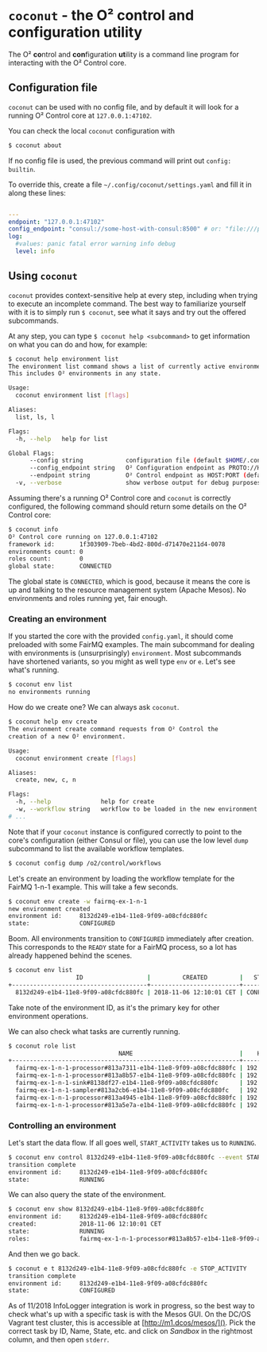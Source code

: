 # `coconut` - the O² control and configuration utility

The O² **co**ntrol and **con**figuration **ut**ility is a command line program for interacting with the O²
Control core.

## Configuration file

`coconut` can be used with no config file, and by default it will look for a running O² Control
core at `127.0.0.1:47102`.

You can check the local `coconut` configuration with
```bash
$ coconut about
```

If no config file is used, the previous command will print out `config: builtin`.

To override this, create a file `~/.config/coconut/settings.yaml` and fill it in along these lines:
```yaml

---
endpoint: "127.0.0.1:47102"
config_endpoint: "consul://some-host-with-consul:8500" # or: "file:///path/to/o2control-core/config.yaml"
log:
  #values: panic fatal error warning info debug
  level: info
```

## Using `coconut`

`coconut` provides context-sensitive help at every step, including when trying to execute an incomplete command.
The best way to familiarize yourself with it is to simply run `$ coconut`, see what it says and try out
the offered subcommands.

At any step, you can type `$ coconut help <subcommand>` to get information on what you can do and how, for example:

```bash
$ coconut help environment list
The environment list command shows a list of currently active environments.
This includes O² environments in any state.

Usage:
  coconut environment list [flags]

Aliases:
  list, ls, l

Flags:
  -h, --help   help for list

Global Flags:
      --config string            configuration file (default $HOME/.config/coconut/settings.yaml)
      --config_endpoint string   O² Configuration endpoint as PROTO://HOST:PORT (default "consul://127.0.0.1:8500")
      --endpoint string          O² Control endpoint as HOST:PORT (default "127.0.0.1:47102")
  -v, --verbose                  show verbose output for debug purposes

```

Assuming there's a running O² Control core and `coconut` is correctly configured, the following command should
return some details on the O² Control core:

```bash
$ coconut info
O² Control core running on 127.0.0.1:47102
framework id:       1f303909-7beb-4bd2-800d-d71470e211d4-0078
environments count: 0
roles count:        0
global state:       CONNECTED
```

The global state is `CONNECTED`, which is good, because it means the core is up and talking to the
resource management system (Apache Mesos). No environments and roles running yet, fair enough.

### Creating an environment

If you started the core with the provided `config.yaml`, it should come preloaded with some FairMQ examples.
The main subcommand for dealing with environments is (unsurprisingly) `environment`. Most subcommands have
shortened variants, so you might as well type `env` or `e`. Let's see what's running.
```bash
$ coconut env list
no environments running
```
How do we create one? We can always ask `coconut`.
```bash
$ coconut help env create
The environment create command requests from O² Control the
creation of a new O² environment.

Usage:
  coconut environment create [flags]

Aliases:
  create, new, c, n

Flags:
  -h, --help              help for create
  -w, --workflow string   workflow to be loaded in the new environment
# ...
```

Note that if your `coconut` instance is configured correctly to point to the core's configuration (either Consul
or file), you can use the low level `dump` subcommand to list the available workflow templates.

```bash
$ coconut config dump /o2/control/workflows
```

Let's create an environment by loading the workflow template for the FairMQ 1-n-1 example.
This will take a few seconds.
```bash
$ coconut env create -w fairmq-ex-1-n-1
new environment created
environment id:     8132d249-e1b4-11e8-9f09-a08cfdc880fc
state:              CONFIGURED
```

Boom. All environments transition to `CONFIGURED` immediately after creation.
This corresponds to the `READY` state for a FairMQ process, so a lot has already happened behind the scenes.

```bash
$ coconut env list
                   ID                  |         CREATED         |   STATE     
+--------------------------------------+-------------------------+------------+
  8132d249-e1b4-11e8-9f09-a08cfdc880fc | 2018-11-06 12:10:01 CET | CONFIGURED  
```
Take note of the environment ID, as it's the primary key for other environment operations.

We can also check what tasks are currently running.

```bash
$ coconut role list
                               NAME                              |    HOSTNAME    | LOCKED  
+----------------------------------------------------------------+----------------+--------+
  fairmq-ex-1-n-1-processor#813a7311-e1b4-11e8-9f09-a08cfdc880fc | 192.168.65.131 | true    
  fairmq-ex-1-n-1-processor#813a8b57-e1b4-11e8-9f09-a08cfdc880fc | 192.168.65.131 | true    
  fairmq-ex-1-n-1-sink#8138df27-e1b4-11e8-9f09-a08cfdc880fc      | 192.168.65.131 | true    
  fairmq-ex-1-n-1-sampler#813a2cb6-e1b4-11e8-9f09-a08cfdc880fc   | 192.168.65.131 | true    
  fairmq-ex-1-n-1-processor#813a4945-e1b4-11e8-9f09-a08cfdc880fc | 192.168.65.131 | true    
  fairmq-ex-1-n-1-processor#813a5e7a-e1b4-11e8-9f09-a08cfdc880fc | 192.168.65.131 | true    
```

### Controlling an environment

Let's start the data flow. If all goes well, `START_ACTIVITY` takes us to `RUNNING`.

```bash
$ coconut env control 8132d249-e1b4-11e8-9f09-a08cfdc880fc --event START_ACTIVITY
transition complete
environment id:     8132d249-e1b4-11e8-9f09-a08cfdc880fc
state:              RUNNING
```

We can also query the state of the environment.

```bash
$ coconut env show 8132d249-e1b4-11e8-9f09-a08cfdc880fc
environment id:     8132d249-e1b4-11e8-9f09-a08cfdc880fc
created:            2018-11-06 12:10:01 CET
state:              RUNNING
roles:              fairmq-ex-1-n-1-processor#813a8b57-e1b4-11e8-9f09-a08cfdc880fc, fairmq-ex-1-n-1-processor#813a7311-e1b4-11e8-9f09-a08cfdc880fc, fairmq-ex-1-n-1-processor#813a5e7a-e1b4-11e8-9f09-a08cfdc880fc, fairmq-ex-1-n-1-processor#813a4945-e1b4-11e8-9f09-a08cfdc880fc, fairmq-ex-1-n-1-sampler#813a2cb6-e1b4-11e8-9f09-a08cfdc880fc, fairmq-ex-1-n-1-sink#8138df27-e1b4-11e8-9f09-a08cfdc880fc
```

And then we go back.
```bash
$ coconut e t 8132d249-e1b4-11e8-9f09-a08cfdc880fc -e STOP_ACTIVITY  
transition complete
environment id:     8132d249-e1b4-11e8-9f09-a08cfdc880fc
state:              CONFIGURED
```

As of 11/2018 InfoLogger integration is work in progress, so the best way to check what's up with a specific
task is with the Mesos GUI.
On the DC/OS Vagrant test cluster, this is accessible at [http://m1.dcos/mesos/]().
Pick the correct task by ID, Name, State, etc. and click on *Sandbox* in the rightmost column, and then open
`stderr`.